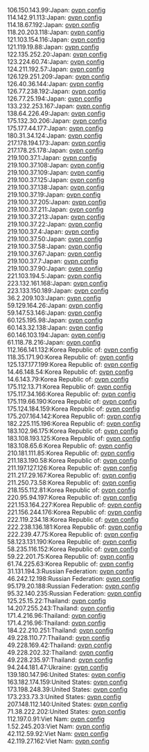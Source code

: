 106.150.143.99:Japan: [ovpn config](vpn/106_150_143_99.ovpn)  
114.142.91.113:Japan: [ovpn config](vpn/114_142_91_113.ovpn)  
114.18.67.192:Japan: [ovpn config](vpn/114_18_67_192.ovpn)  
118.20.203.118:Japan: [ovpn config](vpn/118_20_203_118.ovpn)  
121.103.154.116:Japan: [ovpn config](vpn/121_103_154_116.ovpn)  
121.119.19.88:Japan: [ovpn config](vpn/121_119_19_88.ovpn)  
122.135.252.20:Japan: [ovpn config](vpn/122_135_252_20.ovpn)  
123.224.60.74:Japan: [ovpn config](vpn/123_224_60_74.ovpn)  
124.211.192.57:Japan: [ovpn config](vpn/124_211_192_57.ovpn)  
126.129.251.209:Japan: [ovpn config](vpn/126_129_251_209.ovpn)  
126.40.36.144:Japan: [ovpn config](vpn/126_40_36_144.ovpn)  
126.77.238.192:Japan: [ovpn config](vpn/126_77_238_192.ovpn)  
126.77.25.194:Japan: [ovpn config](vpn/126_77_25_194.ovpn)  
133.232.253.167:Japan: [ovpn config](vpn/133_232_253_167.ovpn)  
138.64.226.49:Japan: [ovpn config](vpn/138_64_226_49.ovpn)  
175.132.30.206:Japan: [ovpn config](vpn/175_132_30_206.ovpn)  
175.177.44.177:Japan: [ovpn config](vpn/175_177_44_177.ovpn)  
180.31.34.124:Japan: [ovpn config](vpn/180_31_34_124.ovpn)  
217.178.194.173:Japan: [ovpn config](vpn/217_178_194_173.ovpn)  
217.178.25.178:Japan: [ovpn config](vpn/217_178_25_178.ovpn)  
219.100.37.1:Japan: [ovpn config](vpn/219_100_37_1.ovpn)  
219.100.37.108:Japan: [ovpn config](vpn/219_100_37_108.ovpn)  
219.100.37.109:Japan: [ovpn config](vpn/219_100_37_109.ovpn)  
219.100.37.125:Japan: [ovpn config](vpn/219_100_37_125.ovpn)  
219.100.37.138:Japan: [ovpn config](vpn/219_100_37_138.ovpn)  
219.100.37.19:Japan: [ovpn config](vpn/219_100_37_19.ovpn)  
219.100.37.205:Japan: [ovpn config](vpn/219_100_37_205.ovpn)  
219.100.37.211:Japan: [ovpn config](vpn/219_100_37_211.ovpn)  
219.100.37.213:Japan: [ovpn config](vpn/219_100_37_213.ovpn)  
219.100.37.22:Japan: [ovpn config](vpn/219_100_37_22.ovpn)  
219.100.37.4:Japan: [ovpn config](vpn/219_100_37_4.ovpn)  
219.100.37.50:Japan: [ovpn config](vpn/219_100_37_50.ovpn)  
219.100.37.58:Japan: [ovpn config](vpn/219_100_37_58.ovpn)  
219.100.37.67:Japan: [ovpn config](vpn/219_100_37_67.ovpn)  
219.100.37.7:Japan: [ovpn config](vpn/219_100_37_7.ovpn)  
219.100.37.90:Japan: [ovpn config](vpn/219_100_37_90.ovpn)  
221.103.194.5:Japan: [ovpn config](vpn/221_103_194_5.ovpn)  
223.132.161.168:Japan: [ovpn config](vpn/223_132_161_168.ovpn)  
223.133.150.189:Japan: [ovpn config](vpn/223_133_150_189.ovpn)  
36.2.209.103:Japan: [ovpn config](vpn/36_2_209_103.ovpn)  
59.129.164.26:Japan: [ovpn config](vpn/59_129_164_26.ovpn)  
59.147.53.146:Japan: [ovpn config](vpn/59_147_53_146.ovpn)  
60.125.195.98:Japan: [ovpn config](vpn/60_125_195_98.ovpn)  
60.143.32.138:Japan: [ovpn config](vpn/60_143_32_138.ovpn)  
60.146.103.194:Japan: [ovpn config](vpn/60_146_103_194.ovpn)  
61.118.78.216:Japan: [ovpn config](vpn/61_118_78_216.ovpn)  
112.166.141.132:Korea Republic of: [ovpn config](vpn/112_166_141_132.ovpn)  
118.35.171.90:Korea Republic of: [ovpn config](vpn/118_35_171_90.ovpn)  
125.137.177.199:Korea Republic of: [ovpn config](vpn/125_137_177_199.ovpn)  
14.46.148.54:Korea Republic of: [ovpn config](vpn/14_46_148_54.ovpn)  
14.6.143.79:Korea Republic of: [ovpn config](vpn/14_6_143_79.ovpn)  
175.112.13.71:Korea Republic of: [ovpn config](vpn/175_112_13_71.ovpn)  
175.117.34.166:Korea Republic of: [ovpn config](vpn/175_117_34_166.ovpn)  
175.119.66.190:Korea Republic of: [ovpn config](vpn/175_119_66_190.ovpn)  
175.124.184.159:Korea Republic of: [ovpn config](vpn/175_124_184_159.ovpn)  
175.207.164.142:Korea Republic of: [ovpn config](vpn/175_207_164_142.ovpn)  
182.225.115.196:Korea Republic of: [ovpn config](vpn/182_225_115_196.ovpn)  
183.102.96.175:Korea Republic of: [ovpn config](vpn/183_102_96_175.ovpn)  
183.108.193.125:Korea Republic of: [ovpn config](vpn/183_108_193_125.ovpn)  
183.108.65.6:Korea Republic of: [ovpn config](vpn/183_108_65_6.ovpn)  
210.181.111.85:Korea Republic of: [ovpn config](vpn/210_181_111_85.ovpn)  
211.183.190.58:Korea Republic of: [ovpn config](vpn/211_183_190_58.ovpn)  
211.197.127.126:Korea Republic of: [ovpn config](vpn/211_197_127_126.ovpn)  
211.217.29.167:Korea Republic of: [ovpn config](vpn/211_217_29_167.ovpn)  
211.250.73.58:Korea Republic of: [ovpn config](vpn/211_250_73_58.ovpn)  
218.155.112.81:Korea Republic of: [ovpn config](vpn/218_155_112_81.ovpn)  
220.95.94.197:Korea Republic of: [ovpn config](vpn/220_95_94_197.ovpn)  
221.153.164.227:Korea Republic of: [ovpn config](vpn/221_153_164_227.ovpn)  
221.156.244.176:Korea Republic of: [ovpn config](vpn/221_156_244_176.ovpn)  
222.119.234.18:Korea Republic of: [ovpn config](vpn/222_119_234_18.ovpn)  
222.238.136.181:Korea Republic of: [ovpn config](vpn/222_238_136_181.ovpn)  
222.239.47.75:Korea Republic of: [ovpn config](vpn/222_239_47_75.ovpn)  
58.123.131.190:Korea Republic of: [ovpn config](vpn/58_123_131_190.ovpn)  
58.235.116.152:Korea Republic of: [ovpn config](vpn/58_235_116_152.ovpn)  
59.22.201.75:Korea Republic of: [ovpn config](vpn/59_22_201_75.ovpn)  
61.74.225.63:Korea Republic of: [ovpn config](vpn/61_74_225_63.ovpn)  
31.131.194.3:Russian Federation: [ovpn config](vpn/31_131_194_3.ovpn)  
46.242.12.198:Russian Federation: [ovpn config](vpn/46_242_12_198.ovpn)  
95.179.20.188:Russian Federation: [ovpn config](vpn/95_179_20_188.ovpn)  
95.32.140.235:Russian Federation: [ovpn config](vpn/95_32_140_235.ovpn)  
125.25.15.22:Thailand: [ovpn config](vpn/125_25_15_22.ovpn)  
14.207.255.243:Thailand: [ovpn config](vpn/14_207_255_243.ovpn)  
171.4.216.96:Thailand: [ovpn config](vpn/171_4_216_96.ovpn)  
171.4.216.96:Thailand: [ovpn config](vpn/171_4_216_96.ovpn)  
184.22.210.251:Thailand: [ovpn config](vpn/184_22_210_251.ovpn)  
49.228.110.77:Thailand: [ovpn config](vpn/49_228_110_77.ovpn)  
49.228.169.42:Thailand: [ovpn config](vpn/49_228_169_42.ovpn)  
49.228.202.32:Thailand: [ovpn config](vpn/49_228_202_32.ovpn)  
49.228.235.97:Thailand: [ovpn config](vpn/49_228_235_97.ovpn)  
94.244.181.47:Ukraine: [ovpn config](vpn/94_244_181_47.ovpn)  
139.180.147.96:United States: [ovpn config](vpn/139_180_147_96.ovpn)  
163.182.174.159:United States: [ovpn config](vpn/163_182_174_159.ovpn)  
173.198.248.39:United States: [ovpn config](vpn/173_198_248_39.ovpn)  
173.233.73.3:United States: [ovpn config](vpn/173_233_73_3.ovpn)  
207.148.112.140:United States: [ovpn config](vpn/207_148_112_140.ovpn)  
71.38.222.202:United States: [ovpn config](vpn/71_38_222_202.ovpn)  
112.197.0.91:Viet Nam: [ovpn config](vpn/112_197_0_91.ovpn)  
1.52.245.203:Viet Nam: [ovpn config](vpn/1_52_245_203.ovpn)  
42.112.59.92:Viet Nam: [ovpn config](vpn/42_112_59_92.ovpn)  
42.119.27.162:Viet Nam: [ovpn config](vpn/42_119_27_162.ovpn)  
